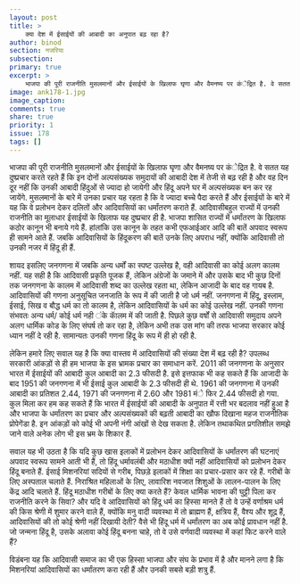 ```yaml
---
layout: post
title: >
    क्या देश में ईसाईयों की आबादी का अनुपात बढ़ रहा है?
author: binod
section: नजरिया
subsection:
primary: true
excerpt: >
    भाजपा की पूरी राजनीति मुसलमानों और ईसाईयों के खिलाफ घृणा और वैमनष्य पर कंेद्रित है. वे सतत यह दुष्प्रचार करते रहते हैं कि इन दोनों अल्पसंख्यक समुदायों की आबादी देश में तेजी से बढ़ रही है ...
image: ank178-1.jpg
image_caption: 
comments: true
share: true
priority: 1
issue: 178
tags: []
---
```


भाजपा की पूरी राजनीति मुसलमानों और ईसाईयों के खिलाफ घृणा और वैमनष्य पर कंेद्रित है. वे सतत यह दुष्प्रचार करते रहते हैं कि इन दोनों अल्पसंख्यक समुदायों की आबादी देश में तेजी से बढ़ रही है और वह दिन दूर नहीं कि उनकी आबादी हिंदुओं से ज्यादा हो जायेगी और हिंदू अपने घर में अल्पसंख्यक बन कर रह जायेंगे. मुसलमानों के बारे में उनका प्रचार यह रहता है कि वे ज्यादा बच्चे पैदा करते हैं और ईसाईयों के बारे में यह कि वे प्रलोभन देकर दलितों और आदिवासियों का धर्मांतरण कराते हैं. आदिवासीबहुल राज्यों में उनकी राजनीति का मूलाधार ईसाईयों के खिलाफ यह दुष्प्रचार ही है. भाजपा शासित राज्यों में धर्मांतरण के खिलाफ कठोर कानून भी बनाये गये हैं. हांलांकि उस कानून के तहत कभी एफआईआर आदि की बातें अपवाद स्वरूप ही सामने आते हैं. जबकि आदिवासियों के हिंदूकरण की बातें उनके लिए अपराध नहीं, क्योंकि आदिवासी तो उनकी नजर में हिंदू ही हैं.

शायद इसलिए जनगणना में जबकि अन्य धर्मों का स्पष्ट उल्लेख है, वही आदिवासी का कोई अलग कालम नहीं. यह सही है कि आदिवासी प्रकृति पूजक हैं, लेकिन अंग्रेजों के जमाने में और उसके बाद भी कुछ दिनों तक जनगणना के कालम में आदिवासी शब्द का उल्लेख रहता था, लेकिन आजादी के बाद वह गायब है. आदिवासियों की गणना अनुसूचित जनजाति के रूप में की जाती है जो धर्म नहीं. जनगणना में हिंदू, इस्लाम, ईसाई, सिख व बौद्ध धर्म का तो कालम है, लेकिन आदिवासियों के धर्म का कोई उल्लेख नहीं. उनकी गणना संभवतः अन्य धर्म/ कोई धर्म नही ंके काॅलम में की जाती है. पिछले कुछ वर्षों से आदिवासी समुदाय अपने अलग धार्मिक कोड के लिए संघर्ष तो कर रहा है, लेकिन अभी तक उस मांग की तरफ भाजपा सरकार कोई ध्यान नहीं दे रही है. सामान्यतः उनकी गणना हिंदू के रूप में ही हो रही है.

लेकिन हमारे लिए सवाल यह है कि क्या वास्तव में आदिवासियों की संख्या देश में बढ़ रही है? उपलब्ध सरकारी आंकड़ों से ही हम भाजपा के इस भ्रामक प्रचार का समाधान करें.
2011 की जनगणना के अनुसार भारत में ईसाईयों की आबादी कुल आबादी का 2.3 फीसदी है. इसे इत्तफाक भी कह सकते हैं कि आजादी के बाद 1951 की जनगणना में भी ईसाई कुल आबादी के 2.3 फीसदी ही थे. 1961 की जनगणना में उनकी आबादी का प्रतिशत 2.44, 1971 की जनगणना में 2.60 और 1981 मंे फिर 2.44 फीसदी हो गया. कुल मिला कर हम कह सकते हैं कि भारत में ईसाईयों की आबादी के अनुपात में रत्ती भर बदलाव नहीं हुआ है और भाजपा के धर्मांतरण का प्रचार और अल्पसंख्यकों की बढ़ती आबादी का खौफ दिखाना महज राजनीतिक प्रोपेगेंडा है. इन आंकड़ों को कोई भी अपनी नंगी आंखों से देख सकता है. लेकिन तथाकथित प्रगतिशील समझे जाने वाले अनेक लोग भी इस भ्रम के शिकार हैं.

सवाल यह भी उठता है कि यदि कुछ खास इलाकों में प्रलोभन देकर आदिवासियों के धर्मांतरण की घटनाएं अपवाद स्वरूप सामने आती भी हैं, तो हिंदू धर्मावलंबी और मठाधीश क्यों नहीं आदिवासियों को प्रलोभन देकर हिंदू बनाते हैं. ईसाई मिशनरियां सदियों से गरीब, पिछड़े इलाकों में शिक्षा का प्रचार-प्रसार कर रहे हैं. गरीबों के लिए अस्पताल चलाते हैं. निराश्रित महिलाओं के लिए, लावारिश नवजात शिशुओं के लालन-पालन के लिए केंद्र आदि चलाते हैं. हिंदू मठाधीश गरीबों के लिए क्या करते हैं? केवल धार्मिक भावना की घुट्टी पिला कर राजनीति करने के सिवा?
और यदि वे आदिवासियों को हिंदू धर्म का हिस्सा मानते हैं तो वे उन्हें वर्णाश्रम धर्म की किस श्रेणी में शुमार करने वाले हैं, क्योंकि मनु वादी व्यवस्था में तो ब्राह्मण हैं, क्षत्रिय हैं, वैश्य और शूद्र हैं, आदिवासियों की तो कोई श्रेणी नहीं दिखायी देती? वैसे भी हिंदू धर्म में धर्मांतरण का अब कोई प्रावधान नहीं है. जो जन्मना हिंदू है, उसके अलावा कोई हिंदू बनना चाहे, तो वे उसे वर्णवादी व्यवस्था में कहां फिट करने वाले हैं?

विडंबना यह कि आदिवासी समाज का भी एक हिस्सा भाजपा और संघ के प्रभाव में है और मानने लगा है कि मिशनरियां आदिवासियों का धर्मांतरण करा रही हैं और उनकी सबसे बड़ी शत्रु हैं.